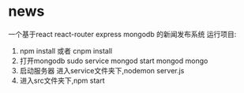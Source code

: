 # news
一个基于react react-router express mongodb 的新闻发布系统
运行项目:
1. npm install 或者 cnpm install 
2. 打开mongodb
  sudo service mongod start
  mongod
  mongo
3. 启动服务器
  进入service文件夹下,nodemon server.js
4. 进入src文件夹下,npm start
